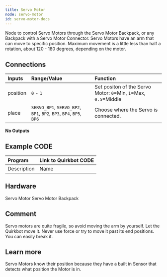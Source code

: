 ```yaml
---
title: Servo Motor
node: servo-motor
id: servo-motor-docs
---
```


Node to control Servo Motors through the Servo Motor Backpack, or any Backpack with a Servo Motor Connector. Servo Motors have an arm that can move to specific position. Maximum movement is a little less than half a rotation, about 120 - 180 degrees, depending on the motor.


## Connections

Inputs     | Range/Value  | Function
:----------|:-------------|:--------
position   |  `0` - `1`   | Set positon of the Servo Motor: `0`=Min, `1`=Max, `0.5`=Middle
place      | `SERVO_BP1`, `SERVO_BP2`, `BP1`, `BP2`, `BP3`, `BP4`, `BP5`, `BP6` | Choose where the Servo is connected.

**No Outputs**

## Example CODE

Program | Link to Quirkbot CODE
:-------|:---------------------
Description | [Name](http://code.quirkbot.com/program/5655f35bd66de10100d133a9 "Go to Quirkbot CODE")

## Hardware
Servo Motor
Servo Motor Backpack

## Comment
Servo motors are quite fragile, so avoid moving the arm by yourself. Let the Quirkbot move it. Never use force or try to move it past its end positions. You can easily break it.

## Learn more
Servo Motors know their position because they have a built in Sensor that detects what position the Motor is in.
